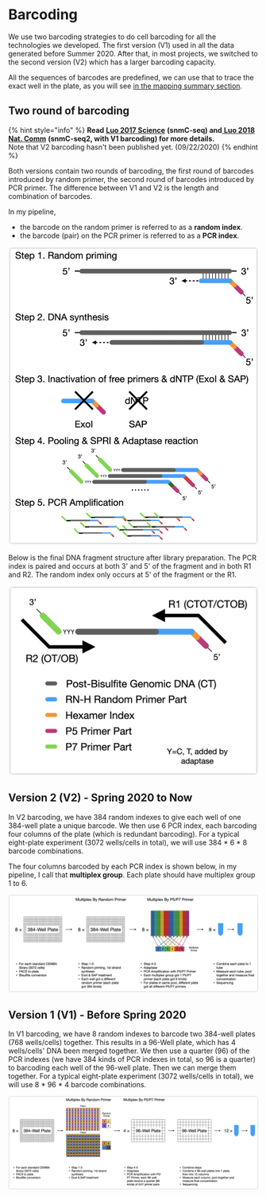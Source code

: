 # Barcoding

We use two barcoding strategies to do cell barcoding for all the technologies we developed. The first version \(V1\) used in all the data generated before Summer 2020. After that, in most projects, we switched to the second version \(V2\) which has a larger barcoding capacity. 

All the sequences of barcodes are predefined, we can use that to trace the exact well in the plate, as you will see [in the mapping summary section](../mapping-summary-and-metrics.md).

## Two round of barcoding

{% hint style="info" %}
**Read** [**Luo 2017 Science**](https://science.sciencemag.org/content/357/6351/600.abstract) **\(snmC-seq\) and**[ **Luo 2018 Nat. Comm**](https://www.nature.com/articles/s41467-018-06355-2) **\(snmC-seq2, with V1 barcoding\) for more details.**   
Note that V2 barcoding hasn't been published yet. \(09/22/2020\)
{% endhint %}

Both versions contain two rounds of barcoding, the first round of barcodes introduced by random primer, the second round of barcodes introduced by PCR primer. The difference between V1 and V2 is the length and combination of barcodes.

In my pipeline, 

* the barcode on the random primer is referred to as a **random index**. 
* the barcode \(pair\) on the PCR primer is referred to as a **PCR index**.

![snmC-seq2 library preparation steps](../.gitbook/assets/image.png)

Below is the final DNA fragment structure after library preparation. The PCR index is paired and occurs at both 3' and 5' of the fragment and in both R1 and R2. The random index only occurs at 5' of the fragment or the R1.

![DNA fragment structure](../.gitbook/assets/image%20%282%29.png)

## Version 2 \(V2\) - Spring 2020 to Now

In V2 barcoding, we have 384 random indexes to give each well of one 384-well plate a unique barcode. We then use 6 PCR index, each barcoding four columns of the plate \(which is redundant barcoding\). For a typical eight-plate experiment \(3072 wells/cells in total\), we will use 384 \* 6 \* 8 barcode combinations.

The four columns barcoded by each PCR index is shown below, in my pipeline, I call that **multiplex group**. Each plate should have multiplex group 1 to 6.

![Library preparation using V2 barcoding](../.gitbook/assets/image%20%283%29.png)

## Version 1 \(V1\) - Before Spring 2020

In V1 barcoding, we have 8 random indexes to barcode two 384-well plates \(768 wells/cells\) together. This results in a 96-Well plate, which has 4 wells/cells' DNA been merged together. We then use a quarter \(96\) of the PCR indexes \(we have 384 kinds of PCR indexes in total, so 96 is a quarter\) to barcoding each well of the 96-well plate. Then we can merge them together. For a typical eight-plate experiment \(3072 wells/cells in total\), we will use 8 \* 96 \* 4 barcode combinations.

![Library preparation using V1 barcoding](../.gitbook/assets/image%20%284%29.png)


